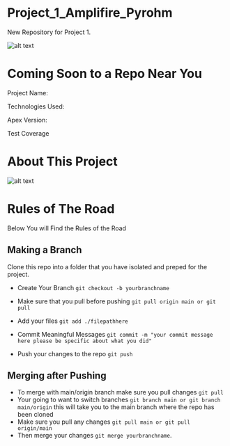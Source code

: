 # Project_1_Amplifire_Pyrohm

New Repository for Project 1. 

![alt text](https://media.giphy.com/media/2qRdYsZ3QySKDN5PiE/giphy.gif)

# Coming Soon to a Repo Near You

Project Name: 

Technologies Used: 

Apex Version: 

Test Coverage

# About This Project

![alt text](https://media.giphy.com/media/3o72FkiKGMGauydfyg/giphy.gif)


# Rules of The Road

Below You will Find the Rules of the Road

## Making a Branch


Clone this repo into a folder that you have isolated and preped for the project.

- Create Your Branch ```git checkout -b yourbranchname```

- Make sure that you pull before pushing ```git pull origin main or git pull``` 
- Add your files ```git add ./filepathhere``` 
- Commit Meaningful Messages ```git commit -m "your commit message here please be specific about what you did"``` 
- Push your changes to the repo ```git push``` 

## Merging after Pushing

- To merge with main/origin branch make sure you pull changes ```git pull``` 
- Your going to want to switch branches ```git branch main or git branch main/origin``` this will take you to the main branch where the repo has been cloned 
- Make sure you pull any changes ```git pull main or git pull origin/main``` 
- Then merge your changes ```git merge yourbranchname```. 